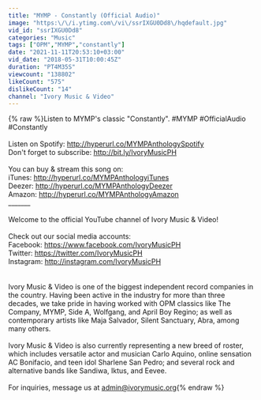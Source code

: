 ```yaml
---
title: "MYMP - Constantly (Official Audio)"
image: "https:\/\/i.ytimg.com\/vi\/ssrIXGU0Dd8\/hqdefault.jpg"
vid_id: "ssrIXGU0Dd8"
categories: "Music"
tags: ["OPM","MYMP","constantly"]
date: "2021-11-11T20:53:10+03:00"
vid_date: "2018-05-31T10:00:45Z"
duration: "PT4M35S"
viewcount: "138802"
likeCount: "575"
dislikeCount: "14"
channel: "Ivory Music & Video"
---
```

{% raw %}Listen to MYMP's classic &quot;Constantly&quot;. #MYMP #OfficialAudio #Constantly<br /><br />Listen on Spotify: <a rel="nofollow" target="blank" href="http://hyperurl.co/MYMPAnthologySpotify">http://hyperurl.co/MYMPAnthologySpotify</a><br />Don't forget to subscribe: <a rel="nofollow" target="blank" href="http://bit.ly/IvoryMusicPH">http://bit.ly/IvoryMusicPH</a><br /><br />You can buy &amp; stream this song on:<br />iTunes: <a rel="nofollow" target="blank" href="http://hyperurl.co/MYMPAnthologyiTunes">http://hyperurl.co/MYMPAnthologyiTunes</a><br />Deezer: <a rel="nofollow" target="blank" href="http://hyperurl.co/MYMPAnthologyDeezer">http://hyperurl.co/MYMPAnthologyDeezer</a><br />Amazon: <a rel="nofollow" target="blank" href="http://hyperurl.co/MYMPAnthologyAmazon">http://hyperurl.co/MYMPAnthologyAmazon</a><br />_______<br /><br />Welcome to the official YouTube channel of Ivory Music &amp; Video!<br /><br />Check out our social media accounts:<br />Facebook: <a rel="nofollow" target="blank" href="https://www.facebook.com/IvoryMusicPH">https://www.facebook.com/IvoryMusicPH</a><br />Twitter: <a rel="nofollow" target="blank" href="https://twitter.com/IvoryMusicPH">https://twitter.com/IvoryMusicPH</a><br />Instagram:  <a rel="nofollow" target="blank" href="http://instagram.com/IvoryMusicPH">http://instagram.com/IvoryMusicPH</a><br /><br /><br />Ivory Music &amp; Video is one of the biggest independent record companies in the country. Having been active in the industry for more than three decades, we take pride in having worked with OPM classics like The Company, MYMP, Side A, Wolfgang, and April Boy Regino; as well as contemporary artists like Maja Salvador, Silent Sanctuary, Abra, among many others.<br /><br />Ivory Music &amp; Video is also currently representing a new breed of roster, which includes versatile actor and musician Carlo Aquino, online sensation AC Bonifacio, and teen idol Sharlene San Pedro; and several rock and alternative bands like Sandiwa, Iktus, and Eevee.<br /><br />For inquiries, message us at admin@ivorymusic.org{% endraw %}
